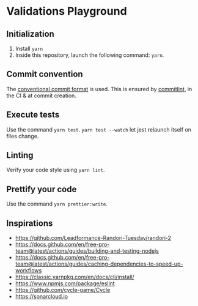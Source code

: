 # Validations Playground

## Initialization

1. Install `yarn`
2. Inside this repository, launch the following command: `yarn`.

## Commit convention

The [conventional commit format](https://conventionalcommits.org/) is used. This is ensured by [commitlint](https://github.com/conventional-changelog/commitlint), in the CI & at commit creation.

## Execute tests

Use the command `yarn test`. `yarn test --watch` let jest relaunch itself on files change.

## Linting

Verify your code style using `yarn lint`.

## Prettify your code

Use the command `yarn prettier:write`.

## Inspirations

* https://github.com/Leadformance-Randori-Tuesday/randori-2
* https://docs.github.com/en/free-pro-team@latest/actions/guides/building-and-testing-nodejs
* https://docs.github.com/en/free-pro-team@latest/actions/guides/caching-dependencies-to-speed-up-workflows
* https://classic.yarnpkg.com/en/docs/cli/install/
* https://www.npmjs.com/package/eslint
* https://github.com/cycle-game/Cycle
* https://sonarcloud.io
